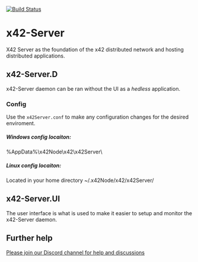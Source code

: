 [![Build Status](https://github.com/x42protocol/xServer/workflows/Build/badge.svg)](https://github.com/x42protocol/xServer/actions)

# x42-Server
X42 Server as the foundation of the x42 distributed network and hosting distributed applications.

## x42-Server.D

x42-Server daemon can be ran without the UI as a *hedless* application. 

### Config
Use the `x42Server.conf` to make any configuration changes for the desired enviroment.

##### Windows config locaiton:
%AppData%\x42Node\x42\x42Server\

##### Linux config locaiton:
Located in your home directory ~/.x42Node/x42/x42Server/

## x42-Server.UI

The user interface is what is used to make it easier to setup and monitor the x42-Server daemon.


## Further help
[Please join our Discord channel for help and discussions](https://discord.gg/bmYUmjr)
